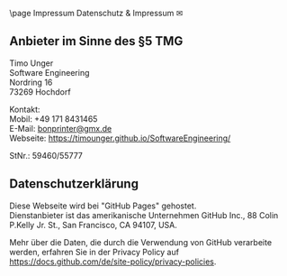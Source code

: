 \page Impressum Datenschutz & Impressum ✉

## Anbieter im Sinne des §5 TMG

Timo Unger  
Software Engineering  
Nordring 16  
73269 Hochdorf

Kontakt:  
Mobil: +49 171 8431465  
E-Mail: bonprinter@gmx.de  
Webseite: https://timounger.github.io/SoftwareEngineering/

StNr.: 59460/55777

## Datenschutzerklärung

Diese Webseite wird bei "GitHub Pages" gehostet.  
Dienstanbieter ist das amerikanische Unternehmen GitHub Inc., 88 Colin P.Kelly Jr. St., San Francisco, CA 94107, USA.

Mehr über die Daten, die durch die Verwendung von GitHub verarbeite werden, erfahren Sie in der Privacy Policy auf https://docs.github.com/de/site-policy/privacy-policies.
